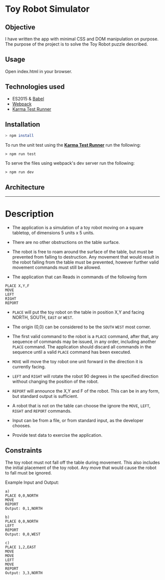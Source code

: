 # Toy Robot Simulator

## Objective

I have written the app with minimal CSS and DOM manipulation on purpose.
The purpose of the project is to solve the Toy Robot puzzle described.

## Usage

Open index.html in your browser.


## Technologies used

- ES2015 & [Babel](https://babeljs.io/docs/learn-es2015/)
- [Webpack](https://webpack.github.io/)
- [Karma Test Runner](https://karma-runner.github.io/0.13/index.html)

## Installation

```bash
> npm install
```
To run the unit test using the [**Karma Test Runner**](https://karma-runner.github.io/0.13/index.html) run the following:
```
> npm run test
```

To serve the files using webpack's dev server run the following:
```
> npm run dev
```

## Architecture



---
# Description
- The application is a simulation of a toy robot moving on a square tabletop, of dimensions 5 units x 5 units.
- There are no other obstructions on the table surface.
- The robot is free to roam around the surface of the table, but must be prevented from falling to destruction. Any movement
that would result in the robot falling from the table must be prevented, however further valid movement commands must still
be allowed.

- The application that can Reads in commands of the following form
```
PLACE X,Y,F
MOVE
LEFT
RIGHT
REPORT
```
- ```PLACE``` will put the toy robot on the table in position X,Y and facing NORTH, SOUTH, ```EAST``` or ```WEST```.

-  The origin (0,0) can be considered to be the ```SOUTH``` ```WEST``` most corner.

-  The first valid command to the robot is a ```PLACE``` command, after that, any sequence of commands may be issued, in any order, including another ```PLACE``` command. The application should discard all commands in the sequence until a valid ```PLACE``` command has been executed.

-  ```MOVE``` will move the toy robot one unit forward in the direction it is currently facing.

-  ```LEFT``` and ```RIGHT``` will rotate the robot 90 degrees in the specified direction without changing the position of the robot.

-  ```REPORT``` will announce the X,Y and F of the robot. This can be in any form, but standard output is sufficient.

-  A robot that is not on the table can choose the ignore the ```MOVE```, ```LEFT```, ```RIGHT``` and ```REPORT``` commands.
-  Input can be from a file, or from standard input, as the developer chooses.

-  Provide test data to exercise the application.


## Constraints
The toy robot must not fall off the table during movement. This also includes the initial placement of the toy robot.
Any move that would cause the robot to fall must be ignored.

Example Input and Output:
```
a)
PLACE 0,0,NORTH
MOVE
REPORT
Output: 0,1,NORTH

b)
PLACE 0,0,NORTH
LEFT
REPORT
Output: 0,0,WEST

c)
PLACE 1,2,EAST
MOVE
MOVE
LEFT
MOVE
REPORT
Output: 3,3,NORTH
```
